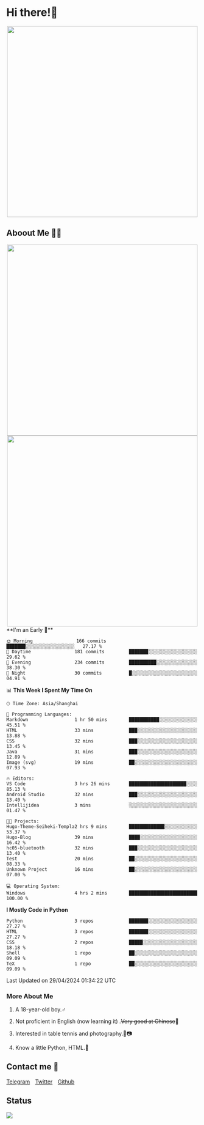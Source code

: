 # Hi there!🎉

<div align=center><img src="https://count.getloli.com/get/@Cicada000?theme=moebooru" width=500px></div>

## Aboout Me 👀💦

<div align=center>
<img src="https://github-readme-stats.vercel.app/api?username=Cicada000&show_icons=true&theme=tokyonight" width=500px>
<br>
<img src="https://github-readme-stats.vercel.app/api/top-langs/?username=Cicada000&show_icons=true&theme=tokyonight&layout=compact" width=500px>
</div>
<!--START_SECTION:waka-->
**I'm an Early 🐤** 

```text
🌞 Morning                166 commits         ███████░░░░░░░░░░░░░░░░░░   27.17 % 
🌆 Daytime                181 commits         ███████░░░░░░░░░░░░░░░░░░   29.62 % 
🌃 Evening                234 commits         ██████████░░░░░░░░░░░░░░░   38.30 % 
🌙 Night                  30 commits          █░░░░░░░░░░░░░░░░░░░░░░░░   04.91 % 
```


📊 **This Week I Spent My Time On** 

```text
🕑︎ Time Zone: Asia/Shanghai

💬 Programming Languages: 
Markdown                 1 hr 50 mins        ███████████░░░░░░░░░░░░░░   45.51 % 
HTML                     33 mins             ███░░░░░░░░░░░░░░░░░░░░░░   13.88 % 
CSS                      32 mins             ███░░░░░░░░░░░░░░░░░░░░░░   13.45 % 
Java                     31 mins             ███░░░░░░░░░░░░░░░░░░░░░░   12.89 % 
Image (svg)              19 mins             ██░░░░░░░░░░░░░░░░░░░░░░░   07.93 % 

🔥 Editors: 
VS Code                  3 hrs 26 mins       █████████████████████░░░░   85.13 % 
Android Studio           32 mins             ███░░░░░░░░░░░░░░░░░░░░░░   13.40 % 
Intellijidea             3 mins              ░░░░░░░░░░░░░░░░░░░░░░░░░   01.47 % 

🐱‍💻 Projects: 
Hugo-Theme-Seiheki-Templa2 hrs 9 mins        █████████████░░░░░░░░░░░░   53.37 % 
Hugo-Blog                39 mins             ████░░░░░░░░░░░░░░░░░░░░░   16.42 % 
hc05-bluetooth           32 mins             ███░░░░░░░░░░░░░░░░░░░░░░   13.40 % 
Test                     20 mins             ██░░░░░░░░░░░░░░░░░░░░░░░   08.33 % 
Unknown Project          16 mins             ██░░░░░░░░░░░░░░░░░░░░░░░   07.00 % 

💻 Operating System: 
Windows                  4 hrs 2 mins        █████████████████████████   100.00 % 
```

**I Mostly Code in Python** 

```text
Python                   3 repos             ███████░░░░░░░░░░░░░░░░░░   27.27 % 
HTML                     3 repos             ███████░░░░░░░░░░░░░░░░░░   27.27 % 
CSS                      2 repos             █████░░░░░░░░░░░░░░░░░░░░   18.18 % 
Shell                    1 repo              ██░░░░░░░░░░░░░░░░░░░░░░░   09.09 % 
TeX                      1 repo              ██░░░░░░░░░░░░░░░░░░░░░░░   09.09 % 
```




 Last Updated on 29/04/2024 01:34:22 UTC
<!--END_SECTION:waka-->

### More About Me

1. A 18-year-old boy.♂

2. Not proficient in English (now learning it) .~~Very good at Chinese~~🤣

3. Interested in table tennis and photography.🏓📷

4. Know a little Python, HTML.🐍


## Contact me 💬

[Telegram](https://t.me/CicadaLYW)&emsp;[Twitter](https://twitter.com/Cicada0001)&emsp;[Github](https://github.com/Cicada000)

## Status
<img src="https://weather-icon.journeyad.repl.co/@hangzhou?v=1" align="left">







